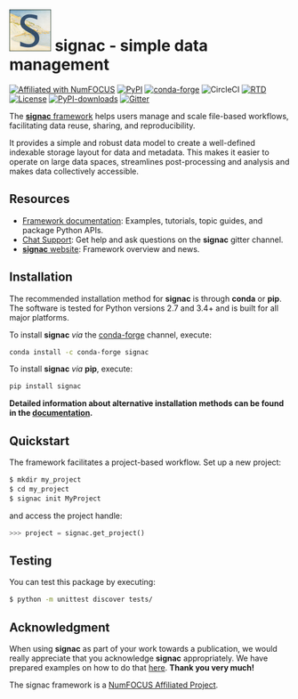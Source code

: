 # <img src="https://raw.githubusercontent.com/glotzerlab/signac/master/doc/images/logo.png" width="75" height="75"> signac - simple data management

[![Affiliated with NumFOCUS](https://img.shields.io/badge/NumFOCUS-affiliated%20project-orange.svg?style=flat&colorA=E1523D&colorB=007D8A)](https://numfocus.org/sponsored-projects/affiliated-projects)
[![PyPI](https://img.shields.io/pypi/v/signac.svg)](https://pypi.org/project/signac/)
[![conda-forge](https://img.shields.io/conda/vn/conda-forge/signac.svg?style=flat)](https://anaconda.org/conda-forge/signac)
![CircleCI](https://img.shields.io/circleci/project/github/glotzerlab/signac/master.svg)
[![RTD](https://img.shields.io/readthedocs/signac.svg?style=flat)](https://docs.signac.io)
[![License](https://img.shields.io/github/license/glotzerlab/signac.svg)](https://github.com/glotzerlab/signac/blob/master/LICENSE.txt)
[![PyPI-downloads](https://img.shields.io/pypi/dm/signac.svg?style=flat)](https://pypistats.org/packages/signac)
[![Gitter](https://img.shields.io/gitter/room/signac/Lobby.svg?style=flat)](https://gitter.im/signac/Lobby)

The [**signac** framework](https://signac.io) helps users manage and scale file-based workflows, facilitating data reuse, sharing, and reproducibility.

It provides a simple and robust data model to create a well-defined indexable storage layout for data and metadata.
This makes it easier to operate on large data spaces, streamlines post-processing and analysis and makes data collectively accessible.

## Resources

- [Framework documentation](https://docs.signac.io/):
  Examples, tutorials, topic guides, and package Python APIs.
- [Chat Support](https://gitter.im/signac/Lobby):
  Get help and ask questions on the **signac** gitter channel.
- [**signac** website](https://signac.io/):
  Framework overview and news.

## Installation

The recommended installation method for **signac** is through **conda** or **pip**.
The software is tested for Python versions 2.7 and 3.4+ and is built for all major platforms.

To install **signac** *via* the [conda-forge](https://conda-forge.github.io/) channel, execute:

```bash
conda install -c conda-forge signac
```

To install **signac** *via* **pip**, execute:

```bash
pip install signac
```

**Detailed information about alternative installation methods can be found in the [documentation](https://docs.signac.io/en/latest/installation.html).**

## Quickstart

The framework facilitates a project-based workflow.
Set up a new project:

```bash
$ mkdir my_project
$ cd my_project
$ signac init MyProject
```

and access the project handle:

```python
>>> project = signac.get_project()
```

## Testing

You can test this package by executing:

```bash
$ python -m unittest discover tests/
```

## Acknowledgment

When using **signac** as part of your work towards a publication, we would really appreciate that you acknowledge **signac** appropriately.
We have prepared examples on how to do that [here](http://docs.signac.io/en/latest/acknowledge.html).
**Thank you very much!**

The signac framework is a [NumFOCUS Affiliated Project](https://numfocus.org/sponsored-projects/affiliated-projects).

